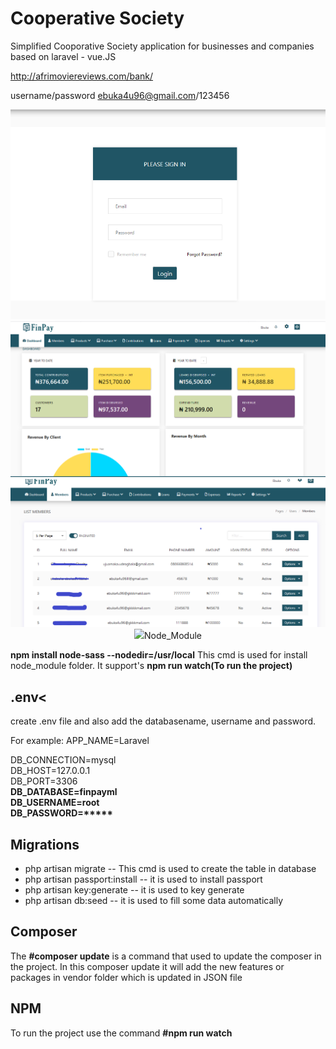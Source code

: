 # Cooperative Society

Simplified Cooporative Society application for businesses and companies based on laravel - vue.JS 

http://afrimoviereviews.com/bank/

username/password ebuka4u96@gmail.com/123456
<p align="center">
    

<img src="https://github.com/buksmr/coorporative/blob/master/finpay/login.png" width=650px>
<img src="https://github.com/buksmr/coorporative/blob/master/finpay/dashboard.PNG" width=650px>
<img src="https://github.com/buksmr/coorporative/blob/master/finpay/members.png" width=650px>
<img src="https://github.com/buksmr/coorporative/blob/master/finpay/Loan.PNG width=650px>

</p>
## About Cooporative  Society
# Below the list  of modules we covered for the basic opensource tool

* Dashboard
* Clients 
* Products
* Category
* Product Units
* Products         
* Loans
* Contrbutions
* Expenses
* Purchases
* Payments
* Reports     
* Client Statement
* Revenue By Client        
* Settings        
* Currencies
* Company Profile
* Payment Method
* Tax Rates
* System Settings

<p>There are  few main modules and several submodules. In <b>#Dashboard</b> it shows all loans, contributions and purchases at a glance
</p>

## Node_Module
 

 <b> npm install node-sass --nodedir=/usr/local</b>
This cmd is used for install node_module folder. It support's <b> npm run watch(To run the project) </b>

## .env<

create .env file and also add the databasename, username and password.

                 
<p >For example: APP_NAME=Laravel<br>

DB_CONNECTION=mysql <br>
DB_HOST=127.0.0.1 <br>
DB_PORT=3306 <br>
<b>DB_DATABASE=finpayml</b> <br>
<b>DB_USERNAME=root</b> <br>
<b>DB_PASSWORD=*****</b> </p>

## Migrations

* php artisan migrate --  This cmd is used to create the table in database
* php artisan passport:install -- it is used to install passport  
* php artisan key:generate -- it is used to key generate
* php artisan db:seed -- it is used to fill some data automatically 


## Composer
 The <b >#composer update</b> is a command that used to update the composer in the project. In this composer update it will add the new features or packages in vendor folder which is updated in JSON file 

## NPM
To run the project use the command <b>#npm run watch</b>
             


                       
